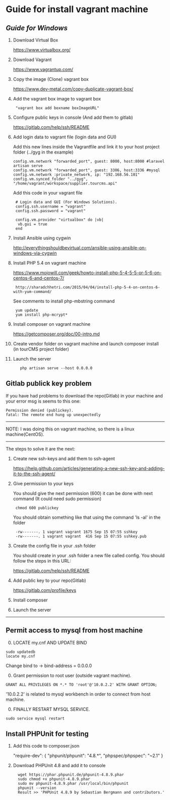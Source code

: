Guide for install vagrant machine
========================

*Guide for Windows*
------------------------

1. Download Virtual Box
	
	https://www.virtualbox.org/

2. Download Vagrant
			
	https://www.vagrantup.com/
	
3. Copy the image (Clone) vagrant box

	https://www.dev-metal.com/copy-duplicate-vagrant-box/
		
4. Add the vagrant box image to vagrant box
	
	    "vagrant box add boxname boxImageURL"

5. Configure public keys in console (And add them to gitlab)

	https://gitlab.com/help/ssh/README
		
6. Add login data to vagrant file (login data and GUI)
    
    Add this new lines inside the Vagrantfile and link it to your host project folder (../gyg in the example)

    ```
    config.vm.network "forwarded_port", guest: 8000, host:8000 #laravel artisan serve
    config.vm.network "forwarded_port", guest: 3306, host:3336 #mysql
    config.vm.network :private_network, ip: "192.168.56.101"
    config.vm.synced_folder "../gyg", "/home/vagrant/workspace/supplier.tourcms.api"
    ```
     Add this code in your vagrant file
    
		# Login data and GUI (For Windows Solutions).
		config.ssh.username = "vagrant"
		config.ssh.password = "vagrant"

		config.vm.provider "virtualbox" do |vb|
		 vb.gui = true
		end

7. Install Ansible using cygwin

	http://everythingshouldbevirtual.com/ansible-using-ansible-on-windows-via-cygwin

8. Install PHP 5.4 on vagrant machine
			
	https://www.mojowill.com/geek/howto-install-php-5-4-5-5-or-5-6-on-centos-6-and-centos-7/
	
        http://sharadchhetri.com/2015/04/04/install-php-5-4-on-centos-6-with-yum-command/

	See comments to install php-mbstring command

	    yum update
	    yum install php-mcrypt*
			
9. Install composer on vagrant machine

	https://getcomposer.org/doc/00-intro.md

10. Create vendor folder on vagrant machine and launch composer install (in tourCMS project folder)
			
11. Launch the server

	       php artisan serve --host 0.0.0.0
	       
	       
Gitlab publick key problem
--------------------------
If you have had problems to download the repo(Gitlab) in your machine and your error msg is seems to this one:

    Permission denied (publickey).
    fatal: The remote end hung up unexpectedly
    
<hr>
NOTE: I was doing this on vagrant machine, so there is a linux     machine(CentOS).       
<hr>  

    
The steps to solve it are the next:

1. Create new ssh-keys and add them to ssh-agent
    
    https://help.github.com/articles/generating-a-new-ssh-key-and-adding-it-to-the-ssh-agent/

2. Give permission to your keys

    You should give the next permission (600) it can be done with next command     (It could need sudo permission)
    
        chmod 600 publickey
    
    You should obtain something like that using the command 'ls -al' in the folder

        -rw-------. 1 vagrant vagrant 1675 Sep 15 07:55 sshkey
        -rw-------. 1 vagrant vagrant  416 Sep 15 07:55 sshkey.pub


3. Create the config file in your .ssh folder

    You should create in your .ssh folder a new file called config. You should follow the steps in this URL:
    
    https://gitlab.com/help/ssh/README
    
4. Add public key to your repo(Gitlab)

    https://gitlab.com/profile/keys
    
5. Install composer
6. Launch the server


- - -

## Permit access to mysql from host machine

0. LOCATE my.cnf AND UPDATE BIND
````
sudo updatedb
locate my.cnf
````
Change bind to ->
bind-address = 0.0.0.0

0. Grant permission to root user (outside vagrant machine).
````
GRANT ALL PRIVILEGES ON *.* TO 'root'@'10.0.2.2' WITH GRANT OPTION;
````
'10.0.2.2' is related to mysql workbench in order to connect from host machine.

0. FINALLY RESTART MYSQL SERVICE.
````
sudo service mysql restart
````

## Install PHPUnit for testing

1.    Add this code to composer.json
        
        "require-dev": {
		"phpunit/phpunit": "4.8.*",
		"phpspec/phpspec": "~2.1"
		}
		
2. Download PHPUnit 4.8 and add it to console
    
         wget https://phar.phpunit.de/phpunit-4.8.9.phar
         sudo chmod +x phpunit-4.8.9.phar 
         sudo mv phpunit-4.8.9.phar /usr/local/bin/phpunit
         phpunit --version
         Result >> 'PHPUnit 4.8.9 by Sebastian Bergmann and contributors.'

	